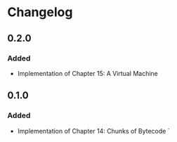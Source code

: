 # Changelog

## 0.2.0

### Added
 - Implementation of Chapter 15: A Virtual Machine

## 0.1.0

### Added
 - Implementation of Chapter 14: Chunks of Bytecode
`
